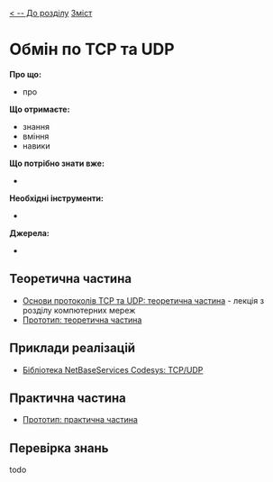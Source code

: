 [< -- До розділу](../README.md)         [Зміст](../../contents.md)

# Обмін по TCP та UDP

**Про що:**

- про 

**Що отримаєте:**

- знання 
- вміння 
- навики 

**Що потрібно знати вже:**

- 

**Необхідні інструменти:**

- 

**Джерела:** 

- 

## Теоретична частина

- [Основи протоколів TCP та UDP: теоретична частина](../../nets/tcpudp/teor.md) - лекція з розділу компютерних мереж
- [Прототип: теоретична частина](teor.md)

## Приклади реалізацій 

- [Бібліотека NetBaseServices Codesys: TCP/UDP](codesys.md)

## 

## Практична частина

- [Прототип: практична частина](lab.md)

## Перевірка знань

todo
